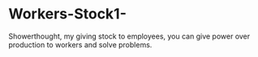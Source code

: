 Workers-Stock1-
===============

Showerthought, my giving stock to employees, you can give power over production to workers and solve problems.
